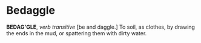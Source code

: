 # Bedaggle

**BEDAG'GLE**, _verb transitive_ \[be and daggle.\] To soil, as clothes, by drawing the ends in the mud, or spattering them with dirty water.